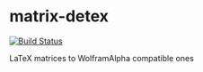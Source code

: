 matrix-detex
============
[![Build Status](https://travis-ci.org/millsonrichard/matrix_detex.svg)](https://travis-ci.org/millsonrichard/matrix_detex)

LaTeX matrices to WolframAlpha compatible ones

